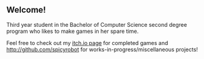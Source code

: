 ## Welcome!

Third year student in the Bachelor of Computer Science second degree program who likes to make games in her spare time.

Feel free to check out my [itch.io page](http://spicyroboto.itch.io) for completed games and <http://github.com/spicyrobot> for works-in-progress/miscellaneous projects!
